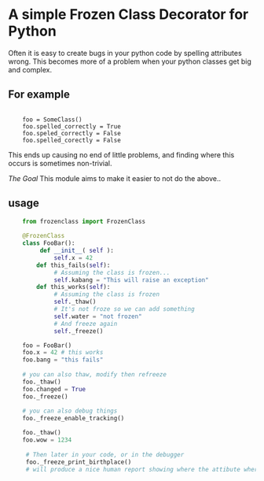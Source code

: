 # A simple Frozen Class Decorator for Python

Often it is easy to create bugs in your python code by spelling attributes wrong.
This becomes more of a problem when your python classes get big and complex.

## For example

```
    
    foo = SomeClass()
    foo.spelled_correctly = True
    foo.speled_correctly = False
    foo.spelled_corectly = False
```

This ends up causing no end of little problems, and finding where this
occurs is sometimes non-trivial.

*The Goal* This module aims to make it easier to not do the above..

## usage

```python
    from frozenclass import FrozenClass
    
    @FrozenClass
    class FooBar():
         def __init__( self ):
             self.x = 42
        def this_fails(self):
             # Assuming the class is frozen...
             self.kabang = "This will raise an exception"
        def this_works(self):
             # Assuming the class is frozen
             self._thaw()
             # It's not froze so we can add something
             self.water = "not frozen"
             # And freeze again
             self._freeze()

    foo = FooBar()
    foo.x = 42 # this works
    foo.bang = "this fails"
    
    # you can also thaw, modify then refreeze
    foo._thaw()
    foo.changed = True
    foo._freeze()
    
    # you can also debug things
    foo._freeze_enable_tracking()

    foo._thaw()
    foo.wow = 1234
     
     # Then later in your code, or in the debugger
     foo._freeze_print_birthplace()
     # will produce a nice human report showing where the attibute where defined.
```

